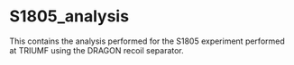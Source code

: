 # S1805_analysis
 This contains the analysis performed for the S1805 experiment performed at TRIUMF using the DRAGON recoil separator. 
